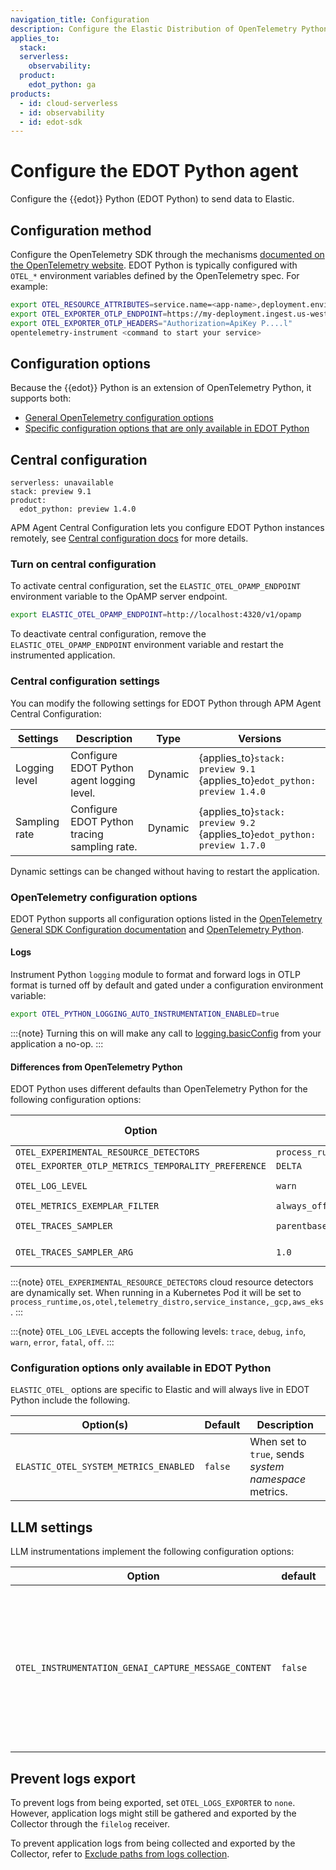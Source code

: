 ```yaml
---
navigation_title: Configuration
description: Configure the Elastic Distribution of OpenTelemetry Python (EDOT Python) to send data to Elastic.
applies_to:
  stack:
  serverless:
    observability:
  product:
    edot_python: ga
products:
  - id: cloud-serverless
  - id: observability
  - id: edot-sdk
---
```


# Configure the EDOT Python agent

Configure the {{edot}} Python (EDOT Python) to send data to Elastic.

## Configuration method

Configure the OpenTelemetry SDK through the mechanisms [documented on the OpenTelemetry website](https://opentelemetry.io/docs/zero-code/python/configuration/). EDOT Python is typically configured with `OTEL_*` environment variables defined by the OpenTelemetry spec. For example:

```sh
export OTEL_RESOURCE_ATTRIBUTES=service.name=<app-name>,deployment.environment.name=<env-name>
export OTEL_EXPORTER_OTLP_ENDPOINT=https://my-deployment.ingest.us-west1.gcp.cloud.es.io
export OTEL_EXPORTER_OTLP_HEADERS="Authorization=ApiKey P....l"
opentelemetry-instrument <command to start your service>
```

## Configuration options

Because the {{edot}} Python is an extension of OpenTelemetry Python, it supports both:

* [General OpenTelemetry configuration options](#opentelemetry-configuration-options)
* [Specific configuration options that are only available in EDOT Python](#configuration-options-only-available-in-edot-python)

## Central configuration

```{applies_to}
serverless: unavailable
stack: preview 9.1 
product:
  edot_python: preview 1.4.0
```

APM Agent Central Configuration lets you configure EDOT Python instances remotely, see [Central configuration docs](opentelemetry://reference/central-configuration.md) for more details.

### Turn on central configuration

To activate central configuration, set the `ELASTIC_OTEL_OPAMP_ENDPOINT` environment variable to the OpAMP server endpoint.

```sh
export ELASTIC_OTEL_OPAMP_ENDPOINT=http://localhost:4320/v1/opamp
```

To deactivate central configuration, remove the `ELASTIC_OTEL_OPAMP_ENDPOINT` environment variable and restart the instrumented application.

### Central configuration settings

You can modify the following settings for EDOT Python through APM Agent Central Configuration:

| Settings      | Description                                  | Type    | Versions |
|---------------|----------------------------------------------|---------|---------|
| Logging level | Configure EDOT Python agent logging level.   | Dynamic | {applies_to}`stack: preview 9.1` <br> {applies_to}`edot_python: preview 1.4.0` |
| Sampling rate | Configure EDOT Python tracing sampling rate. | Dynamic | {applies_to}`stack: preview 9.2` <br> {applies_to}`edot_python: preview 1.7.0` |

Dynamic settings can be changed without having to restart the application.

### OpenTelemetry configuration options

EDOT Python supports all configuration options listed in the [OpenTelemetry General SDK Configuration documentation](https://opentelemetry.io/docs/languages/sdk-configuration/general/) and [OpenTelemetry Python](https://opentelemetry.io/docs/languages/python).

#### Logs

Instrument Python `logging` module to format and forward logs in OTLP format is turned off by default and gated under a configuration environment variable:

```sh
export OTEL_PYTHON_LOGGING_AUTO_INSTRUMENTATION_ENABLED=true
```

:::{note}
Turning this on will make any call to [logging.basicConfig](https://docs.python.org/3/library/logging.html#logging.basicConfig) from your application a no-op.
:::

#### Differences from OpenTelemetry Python

EDOT Python uses different defaults than OpenTelemetry Python for the following configuration options:

| Option | EDOT Python default | OpenTelemetry Python default | Notes |
|---|---|---|---|
| `OTEL_EXPERIMENTAL_RESOURCE_DETECTORS` | `process_runtime,os,otel,telemetry_distro,service_instance,containerid,_gcp,aws_ec2,aws_ecs,aws_elastic_beanstalk,azure_app_service,azure_vm` | `otel` | |
| `OTEL_EXPORTER_OTLP_METRICS_TEMPORALITY_PREFERENCE` | `DELTA` | `CUMULATIVE` | |
| `OTEL_LOG_LEVEL` | `warn` | | {applies_to}`edot_python: ga 1.9.0` |
| `OTEL_METRICS_EXEMPLAR_FILTER` | `always_off` | `trace_based` | |
| `OTEL_TRACES_SAMPLER` | `parentbased_traceidratio` | `parentbased_always_on` | {applies_to}`edot_python: ga 1.5.0` |
| `OTEL_TRACES_SAMPLER_ARG` | `1.0` | | {applies_to}`edot_python: ga 1.6.0`|

:::{note}
`OTEL_EXPERIMENTAL_RESOURCE_DETECTORS` cloud resource detectors are dynamically set. When running in a Kubernetes Pod it will be set to `process_runtime,os,otel,telemetry_distro,service_instance,_gcp,aws_eks`.
:::

:::{note}
`OTEL_LOG_LEVEL` accepts the following levels: `trace`, `debug`, `info`, `warn`, `error`, `fatal`, `off`.
:::

### Configuration options only available in EDOT Python

`ELASTIC_OTEL_` options are specific to Elastic and will always live in EDOT Python include the following.

| Option(s) | Default | Description |
|---|---|---|
| `ELASTIC_OTEL_SYSTEM_METRICS_ENABLED` | `false` | When set to `true`, sends *system namespace* metrics. |

## LLM settings

LLM instrumentations implement the following configuration options:

| Option                                                | default | description               |
|-------------------------------------------------------|---------|:--------------------------|
| `OTEL_INSTRUMENTATION_GENAI_CAPTURE_MESSAGE_CONTENT`  | `false`| If set to `true`, enables the capturing of request and response content in the log events outputted by the agent.


## Prevent logs export

To prevent logs from being exported, set `OTEL_LOGS_EXPORTER` to `none`. However, application logs might still be gathered and exported by the Collector through the `filelog` receiver.

To prevent application logs from being collected and exported by the Collector, refer to [Exclude paths from logs collection](elastic-agent://reference/edot-collector/config/configure-logs-collection.md#exclude-logs-paths).
